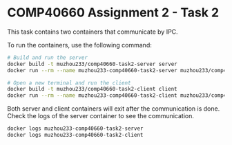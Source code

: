 # COMP40660 Assignment 2 - Task 2

This task contains two containers that communicate by IPC.

To run the containers, use the following command:

```bash
# Build and run the server
docker build -t muzhou233/comp40660-task2-server server
docker run --rm --name muzhou233-comp40660-task2-server muzhou233/comp40660-task2-server

# Open a new terminal and run the client
docker build -t muzhou233/comp40660-task2-client client
docker run --rm --name muzhou233-comp40660-task2-client muzhou233/comp40660-task2-client
```

Both server and client containers will exit after the communication is done.
Check the logs of the server container to see the communication.

```bash
docker logs muzhou233-comp40660-task2-server
docker logs muzhou233-comp40660-task2-client
```
